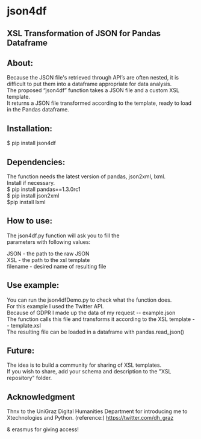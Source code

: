 # json4df
## XSL Transformation of JSON for Pandas Dataframe

## About:

Because the JSON file's retrieved through API’s are often nested, it is difficult to put them into a dataframe appropriate for data analysis.  
The proposed “json4df” function takes a JSON file and a custom XSL template.  
It returns a JSON file transformed according to the template, ready to load in the Pandas dataframe.

## Installation:

$ pip install json4df

## Dependencies:

The function needs the latest version of pandas, json2xml, lxml.  
Install if necessary.  
$ pip install pandas==1.3.0rc1  
$ pip install json2xml  
$pip install lxml

## How to use:

The json4df.py function will ask you to fill the  
parameters with following values:

JSON - the path to the raw JSON  
XSL - the path to the xsl template  
filename - desired name of resulting file

## Use example:

You can run the json4dfDemo.py to check what the function does.  
For this example I used the Twitter API.  
Because of GDPR I made up the data of my request -- example.json  
The function calls this file and transforms it according to the XSL template -- template.xsl  
The resulting file can be loaded in a dataframe with pandas.read_json()


## Future:

The idea is to build a community for sharing of XSL templates.  
If you wish to share, add your schema and description to the "XSL repository" folder.

## Acknowledgment

Thnx to the UniGraz Digital Humanities Department for introducing me to Xtechnologies and Python.
(reference:) https://twitter.com/dh_graz

& erasmus for giving access!
